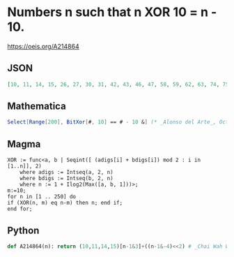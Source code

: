 # Numbers n such that n XOR 10 \= n \- 10\.
https://oeis.org/A214864
## JSON
```JSON
[10, 11, 14, 15, 26, 27, 30, 31, 42, 43, 46, 47, 58, 59, 62, 63, 74, 75, 78, 79, 90, 91, 94, 95, 106, 107, 110, 111, 122, 123, 126, 127, 138, 139, 142, 143, 154, 155, 158, 159, 170, 171, 174, 175, 186, 187, 190, 191, 202]
```
## Mathematica
```Mathematica
Select[Range[200], BitXor[#, 10] == # - 10 &] (* _Alonso del Arte_, Oct 26 2013 *)
```
## Magma
```Magma
XOR := func<a, b | Seqint([ (adigs[i] + bdigs[i]) mod 2 : i in [1..n]], 2)
    where adigs := Intseq(a, 2, n)
    where bdigs := Intseq(b, 2, n)
    where n := 1 + Ilog2(Max([a, b, 1]))>;
m:=10;
for n in [1 .. 250] do
if (XOR(n, m) eq n-m) then n; end if;
end for;
```
## Python
```Python
def A214864(n): return (10,11,14,15)[n-1&3]+((n-1&-4)<<2) # _Chai Wah Wu_, Jan 30 2023
```
